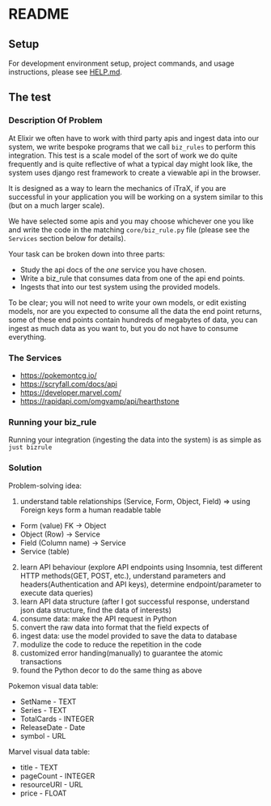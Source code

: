 # README

## Setup

For development environment setup, project commands, and usage instructions, please see [HELP.md](HELP.md).

## The test

### Description Of Problem

At Elixir we often have to work with third party apis and ingest data into our system, we write bespoke programs that we call `biz_rules` to perform this integration. This test is a scale model of the sort of work we do quite frequently and is quite reflective of what a typical day might look like, the system uses django rest framework to create a viewable api in the browser.

It is designed as a way to learn the mechanics of iTraX, if you are successful in your application you will be working on a system similar to this (but on a much larger scale).

We have selected some apis and you may choose whichever one you like and write the code in the matching `core/biz_rule.py` file (please see the `Services` section below for details).

Your task can be broken down into three parts:

* Study the api docs of the _one_ service you have chosen.
* Write a biz_rule that consumes data from one of the api end points.
* Ingests that into our test system using the provided models.

To be clear; you will not need to write your own models, or edit existing models, nor are you expected to consume all the data the end point returns, some of these end points contain hundreds of megabytes of data, you can ingest as much data as you want to, but you do not have to consume everything.

### The Services

- https://pokemontcg.io/
- https://scryfall.com/docs/api
- https://developer.marvel.com/
- https://rapidapi.com/omgvamp/api/hearthstone


### Running your biz_rule

Running your integration (ingesting the data into the system) is as simple as `just bizrule`

### Solution

Problem-solving idea: 
1. understand table relationships (Service, Form, Object, Field) => using Foreign keys form a human readable table
- Form (value) FK -> Object 
- Object (Row) -> Service 
- Field (Column name)  -> Service 
- Service (table)
2. learn API behaviour (explore API endpoints using Insomnia, test different HTTP methods(GET, POST, etc.), understand parameters and headers(Authentication and API keys), determine endpoint/parameter to execute data queries)
3. learn API data structure (after I got successful response, understand json data structure, find the data of interests)
4. consume data: make the API request in Python
5. convert the raw data into format that the field expects of
6. ingest data: use the model provided to save the data to database
7. modulize the code to reduce the repetition in the code
8. customized error handing(manually) to guarantee the atomic transactions
9. found the Python decor to do the same thing as above

Pokemon visual data table:
* SetName - TEXT
* Series - TEXT
* TotalCards - INTEGER
* ReleaseDate - Date
* symbol - URL

Marvel visual data table:
* title - TEXT
* pageCount - INTEGER
* resourceURI - URL
* price - FLOAT
